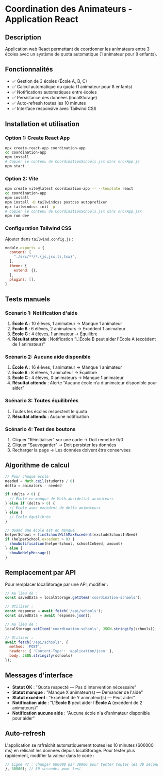 # Coordination des Animateurs - Application React

## Description
Application web React permettant de coordonner les animateurs entre 3 écoles avec un système de quota automatique (1 animateur pour 8 enfants).

## Fonctionnalités
- ✅ Gestion de 3 écoles (École A, B, C)
- ✅ Calcul automatique du quota (1 animateur pour 8 enfants)
- ✅ Notifications automatiques entre écoles
- ✅ Persistance des données (localStorage)
- ✅ Auto-refresh toutes les 10 minutes
- ✅ Interface responsive avec Tailwind CSS

## Installation et utilisation

### Option 1: Create React App
```bash
npx create-react-app coordination-app
cd coordination-app
npm install
# Copier le contenu de CoordinationSchools.jsx dans src/App.js
npm start
```

### Option 2: Vite
```bash
npm create vite@latest coordination-app -- --template react
cd coordination-app
npm install
npm install -D tailwindcss postcss autoprefixer
npx tailwindcss init -p
# Copier le contenu de CoordinationSchools.jsx dans src/App.jsx
npm run dev
```

### Configuration Tailwind CSS
Ajouter dans `tailwind.config.js` :
```js
module.exports = {
  content: [
    "./src/**/*.{js,jsx,ts,tsx}",
  ],
  theme: {
    extend: {},
  },
  plugins: [],
}
```

## Tests manuels

### Scénario 1: Notification d'aide
1. **École A** : 10 élèves, 1 animateur → Manque 1 animateur
2. **École B** : 6 élèves, 2 animateurs → Excédent 1 animateur  
3. **École C** : 4 élèves, 1 animateur → Équilibre
4. **Résultat attendu** : Notification "L'École B peut aider l'École A (excédent de 1 animateur)"

### Scénario 2: Aucune aide disponible
1. **École A** : 16 élèves, 1 animateur → Manque 1 animateur
2. **École B** : 8 élèves, 1 animateur → Équilibre
3. **École C** : 4 élèves, 0 animateurs → Manque 1 animateur
4. **Résultat attendu** : Alerte "Aucune école n'a d'animateur disponible pour aider"

### Scénario 3: Toutes équilibrées
1. Toutes les écoles respectent le quota
2. **Résultat attendu** : Aucune notification

### Scénario 4: Test des boutons
1. Cliquer "Réinitialiser" sur une carte → Doit remettre 0/0
2. Cliquer "Sauvegarder" → Doit persister les données
3. Recharger la page → Les données doivent être conservées

## Algorithme de calcul

```javascript
// Pour chaque école
needed = Math.ceil(students / 8)
delta = animators - needed

if (delta < 0) {
  // École en manque de Math.abs(delta) animateurs
} else if (delta > 0) {
  // École avec excédent de delta animateurs
} else {
  // École équilibrée
}

// Quand une école est en manque
helperSchool = findSchoolWithMaxExcedent(excludeSchoolInNeed)
if (helperSchool.excedent > 0) {
  showNotification(helperSchool, schoolInNeed, amount)
} else {
  showNoHelpMessage()
}
```

## Remplacement par API

Pour remplacer localStorage par une API, modifier :

```javascript
// Au lieu de :
const savedData = localStorage.getItem('coordination-schools');

// Utiliser :
const response = await fetch('/api/schools');
const savedData = await response.json();

// Au lieu de :
localStorage.setItem('coordination-schools', JSON.stringify(schools));

// Utiliser :
await fetch('/api/schools', {
  method: 'POST',
  headers: { 'Content-Type': 'application/json' },
  body: JSON.stringify(schools)
});
```

## Messages d'interface

- **Statut OK** : "Quota respecté — Pas d'intervention nécessaire"
- **Statut manque** : "Manque X animateur(s) — Demander de l'aide"  
- **Statut excédent** : "Excédent de Y animateur(s) — Peut aider"
- **Notification aide** : "L'**École B** peut aider l'**École A** (excédent de 2 animateurs)"
- **Notification aucune aide** : "Aucune école n'a d'animateur disponible pour aider"

## Auto-refresh

L'application se rafraîchit automatiquement toutes les 10 minutes (600000 ms) en relisant les données depuis localStorage. Pour tester plus rapidement, modifier la valeur dans le code :

```javascript
// Ligne 47 : changer 600000 par 30000 pour tester toutes les 30 secondes
}, 30000); // 30 secondes pour test
```
